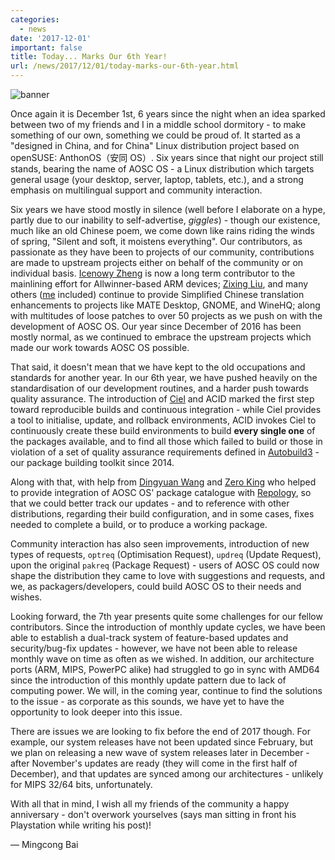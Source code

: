 ```yaml
---
categories:
  - news
date: '2017-12-01'
important: false
title: Today... Marks Our 6th Year!
url: /news/2017/12/01/today-marks-our-6th-year.html
---
```



![banner](/assets/i/news/6th-banner.png)

Once again it is December 1st, 6 years since the night when an idea sparked between two of my friends and I in a middle school dormitory - to make something of our own, something we could be proud of. It started as a "designed in China, and for China" Linux distribution project based on openSUSE: AnthonOS（安同 OS）. Six years since that night our project still stands, bearing the name of AOSC OS - a Linux distribution which targets general usage (your desktop, server, laptop, tablets, etc.), and a strong emphasis on multilingual support and community interaction.

Six years we have stood mostly in silence (well before I elaborate on a hype, partly due to our inability to self-advertise, *giggles*) - though our existence, much like an old Chinese poem, we come down like rains riding the winds of spring, "Silent and soft, it moistens everything". Our contributors, as passionate as they have been to projects of our community, contributions are made to upstream projects either on behalf of the community or on individual basis. [Icenowy Zheng](https://github.com/Icenowy/) is now a long term contributor to the mainlining effort for Allwinner-based ARM devices; [Zixing Liu](https://github.com/liushuyu/), and many others ([me](https://github.com/MingcongBai/) included) continue to provide Simplified Chinese translation enhancements to projects like MATE Desktop, GNOME, and WineHQ; along with multitudes of loose patches to over 50 projects as we push on with the development of AOSC OS. Our year since December of 2016 has been mostly normal, as we continued to embrace the upstream projects which made our work towards AOSC OS possible.

That said, it doesn't mean that we have kept to the old occupations and standards for another year. In our 6th year, we have pushed heavily on the standardisation of our development routines, and a harder push towards quality assurance. The introduction of [Ciel](https://github.com/AOSC-Dev/ciel/) and ACID marked the first step toward reproducible builds and continuous integration - while Ciel provides a tool to initialise, update, and rollback environments, ACID invokes Ciel to continuously create these build environments to build **every single one** of the packages available, and to find all those which failed to build or those in violation of a set of quality assurance requirements defined in [Autobuild3](https://github.com/AOSC-Dev/autobuild3/) - our package building toolkit since 2014.

Along with that, with help from [Dingyuan Wang](https://github.com/gumblex/) and [Zero King](https://github.com/l2dy/) who helped to provide integration of AOSC OS' package catalogue with [Repology](https://repology.org/), so that we could better track our updates - and to reference with other distributions, regarding their build configuration, and in some cases, fixes needed to complete a build, or to produce a working package.

Community interaction has also seen improvements, introduction of new types of requests, `optreq` (Optimisation Request), `updreq` (Update Request), upon the original `pakreq` (Package Request) - users of AOSC OS could now shape the distribution they came to love with suggestions and requests, and we, as packagers/developers, could build AOSC OS to their needs and wishes.

Looking forward, the 7th year presents quite some challenges for our fellow contributors. Since the introduction of monthly update cycles, we have been able to establish a dual-track system of feature-based updates and security/bug-fix updates - however, we have not been able to release monthly wave on time as often as we wished. In addition, our architecture ports (ARM, MIPS, PowerPC alike) had struggled to go in sync with AMD64 since the introduction of this monthly update pattern due to lack of computing power. We will, in the coming year, continue to find the solutions to the issue - as corporate as this sounds, we have yet to have the opportunity to look deeper into this issue.

There are issues we are looking to fix before the end of 2017 though. For example, our system releases have not been updated since February, but we plan on releasing a new wave of system releases later in December - after November's updates are ready (they will come in the first half of December), and that updates are synced among our architectures - unlikely for MIPS 32/64 bits, unfortunately.

With all that in mind, I wish all my friends of the community a happy anniversary - don't overwork yourselves (says man sitting in front his Playstation while writing his post)!

— Mingcong Bai